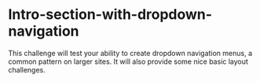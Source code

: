 # Intro-section-with-dropdown-navigation
This challenge will test your ability to create dropdown navigation menus, a common pattern on larger sites. It will also provide some nice basic layout challenges.
